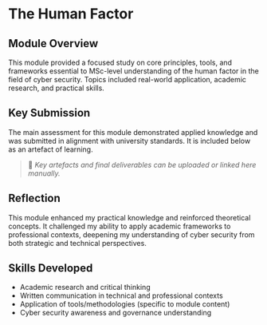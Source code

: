 # The Human Factor

## Module Overview
This module provided a focused study on core principles, tools, and frameworks essential to MSc-level understanding of the human factor in the field of cyber security. Topics included real-world application, academic research, and practical skills.

## Key Submission
The main assessment for this module demonstrated applied knowledge and was submitted in alignment with university standards. It is included below as an artefact of learning.

> 📎 _Key artefacts and final deliverables can be uploaded or linked here manually._

## Reflection
This module enhanced my practical knowledge and reinforced theoretical concepts. It challenged my ability to apply academic frameworks to professional contexts, deepening my understanding of cyber security from both strategic and technical perspectives.

## Skills Developed
- Academic research and critical thinking
- Written communication in technical and professional contexts
- Application of tools/methodologies (specific to module content)
- Cyber security awareness and governance understanding

